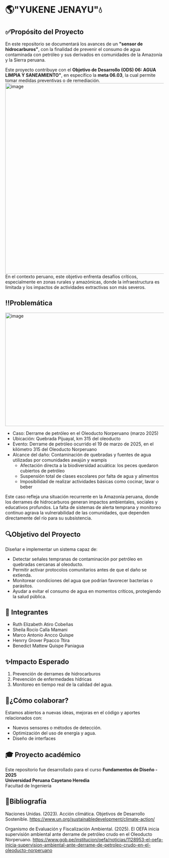 # 🌎"YUKENE JENAYU"💧

## ✅Propósito del Proyecto
En este repositorio se documentará los avances de un **"sensor de hidrocarburos"**, con la finalidad de prevenir el consumo de agua contaminada con petróleo y sus derivados en comunidades de la Amazonía y la Sierra peruana.

Este proyecto contribuye con el **Objetivo de Desarrollo (ODS) 06: AGUA LIMPIA Y SANEAMIENTO"**, en específico la **meta 06.03**, la cual permite tomar medidas preventivas o de remediación.
<img width="1600" height="605" alt="image" src="https://github.com/user-attachments/assets/fdebe359-82ee-4fbf-a0dc-47f1452ee011" />
En el contexto peruano, este objetivo enfrenta desafíos críticos, especialmente en zonas rurales y amazónicas, donde la infraestructura es limitada y los impactos de actividades extractivas son más severos.

## ‼️Problemática
<img width="640" height="360" alt="image" src="https://github.com/user-attachments/assets/7c401a23-4fa9-4936-a642-64490020c16a" />

- Caso: Derrame de petróleo en el Oleoducto Norperuano (marzo 2025)
- Ubicación: Quebrada Pijuayal, km 315 del oleoducto
- Evento: Derrame de petróleo ocurrido el 19 de marzo de 2025, en el kilómetro 315 del Oleoducto Norperuano  
- Alcance del daño: Contaminación de quebradas y fuentes de agua utilizadas por comunidades awajún y wampis
  - Afectación directa a la biodiversidad acuática: los peces quedaron cubiertos de petróleo
  - Suspensión total de clases escolares por falta de agua y alimentos
  - Imposibilidad de realizar actividades básicas como cocinar, lavar o beber

Este caso refleja una situación recurrente en la Amazonía peruana, donde los derrames de hidrocarburos generan impactos ambientales, sociales y educativos profundos. La falta de sistemas de alerta temprana y monitoreo continuo agrava la vulnerabilidad de las comunidades, que dependen directamente del río para su subsistencia.


## 🔍Objetivo del Proyecto

Diseñar e implementar un sistema capaz de:  

- Detectar señales tempranas de contaminación por petróleo en quebradas cercanas al oleoducto.
- Permitir activar protocolos comunitarios antes de que el daño se extienda.
- Monitorear condiciones del agua que podrían favorecer bacterias o parásitos.
- Ayudar a evitar el consumo de agua en momentos críticos, protegiendo la salud pública.

## 👥 Integrantes
- Ruth Elizabeth Atiro Cobeñas
- Sheila Rocío Calla Mamani 
- Marco Antonio Ancco Quispe  
- Henrry Grover Ppacco Ttira
- Benedict Mattew Quispe Paniagua 

## ✨Impacto Esperado

1. Prevención de derrames de hidrocarburos
2. Prevención de enfermedades hídricas
3. Monitoreo en tiempo real de la calidad del agua.

## 🤝¿Cómo colaborar?

Estamos abiertos a nuevas ideas, mejoras en el código y aportes relacionados con:  
- Nuevos sensores o métodos de detección.  
- Optimización del uso de energía y agua.  
- Diseño de interfaces 

## 🎓 Proyecto académico

Este repositorio fue desarrollado para el curso **Fundamentos de Diseño - 2025**  
**Universidad Peruana Cayetano Heredia**  
Facultad de Ingeniería 

## 📖Bibliografía
Naciones Unidas. (2023). Acción climática. Objetivos de Desarrollo Sostenible. https://www.un.org/sustainabledevelopment/climate-action/

Organismo de Evaluación y Fiscalización Ambiental. (2025). El OEFA inicia supervisión ambiental ante derrame de petróleo crudo en el Oleoducto Norperuano. https://www.gob.pe/institucion/oefa/noticias/1128953-el-oefa-inicia-supervision-ambiental-ante-derrame-de-petroleo-crudo-en-el-oleoducto-norperuano
